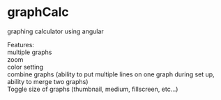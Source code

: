 # graphCalc
graphing calculator using angular

Features:<br>
multiple graphs<br>
zoom<br>
color setting<br>
combine graphs (ability to put multiple lines on one graph during set up, ability to merge two graphs)<br>
Toggle size of graphs (thumbnail, medium, fillscreen, etc...)
